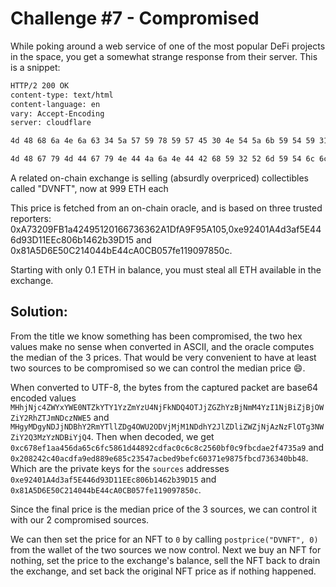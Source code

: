 # Challenge #7 - Compromised

While poking around a web service of one of the most popular DeFi projects in the space, you get a somewhat strange response from their server. This is a snippet:
```bash
HTTP/2 200 OK
content-type: text/html
content-language: en
vary: Accept-Encoding
server: cloudflare

4d 48 68 6a 4e 6a 63 34 5a 57 59 78 59 57 45 30 4e 54 5a 6b 59 54 59 31 59 7a 5a 6d 59 7a 55 34 4e 6a 46 6b 4e 44 51 34 4f 54 4a 6a 5a 47 5a 68 59 7a 42 6a 4e 6d 4d 34 59 7a 49 31 4e 6a 42 69 5a 6a 42 6a 4f 57 5a 69 59 32 52 68 5a 54 4a 6d 4e 44 63 7a 4e 57 45 35

4d 48 67 79 4d 44 67 79 4e 44 4a 6a 4e 44 42 68 59 32 52 6d 59 54 6c 6c 5a 44 67 34 4f 57 55 32 4f 44 56 6a 4d 6a 4d 31 4e 44 64 68 59 32 4a 6c 5a 44 6c 69 5a 57 5a 6a 4e 6a 41 7a 4e 7a 46 6c 4f 54 67 33 4e 57 5a 69 59 32 51 33 4d 7a 59 7a 4e 44 42 69 59 6a 51 34
```
        

A related on-chain exchange is selling (absurdly overpriced) collectibles called "DVNFT", now at 999 ETH each

This price is fetched from an on-chain oracle, and is based on three trusted reporters: 0xA73209FB1a42495120166736362A1DfA9F95A105,0xe92401A4d3af5E446d93D11EEc806b1462b39D15 and 0x81A5D6E50C214044bE44cA0CB057fe119097850c.

Starting with only 0.1 ETH in balance, you must steal all ETH available in the exchange.

## Solution:

From the title we know something has been compromised, the two hex values make no sense when converted in ASCII, and the oracle computes the median of the 3 prices. That would be very convenient to have at least two sources to be compromised so we can control the median price :smile:.

When converted to UTF-8, the bytes from the captured packet are base64 encoded values ``MHhjNjc4ZWYxYWE0NTZkYTY1YzZmYzU4NjFkNDQ4OTJjZGZhYzBjNmM4YzI1NjBiZjBjOWZiY2RhZTJmNDczNWE5`` and ``MHgyMDgyNDJjNDBhY2RmYTllZDg4OWU2ODVjMjM1NDdhY2JlZDliZWZjNjAzNzFlOTg3NWZiY2Q3MzYzNDBiYjQ4``. Then when decoded, we get ``0xc678ef1aa456da65c6fc5861d44892cdfac0c6c8c2560bf0c9fbcdae2f4735a9`` and ``0x208242c40acdfa9ed889e685c23547acbed9befc60371e9875fbcd736340bb48``. Which are the private keys for the ``sources`` addresses ``0xe92401A4d3af5E446d93D11EEc806b1462b39D15`` and ``0x81A5D6E50C214044bE44cA0CB057fe119097850c``.

Since the final price is the median price of the 3 sources, we can control it with our 2 compromised sources.

We can then set the price for an NFT to ``0`` by calling ``postprice("DVNFT", 0)`` from the wallet of the two sources we now control. Next we buy an NFT for nothing, set the price to the exchange's balance, sell the NFT back to drain the exchange, and set back the original NFT price as if nothing happened.
